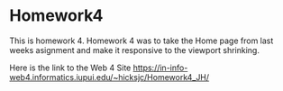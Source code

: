 # Homework4
 This is homework 4. Homework 4 was to take the Home page from last weeks asignment and make it responsive to the viewport shrinking.

 Here is the link to the Web 4 Site https://in-info-web4.informatics.iupui.edu/~hicksjc/Homework4_JH/
